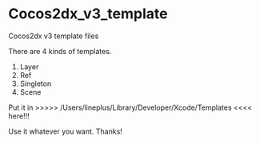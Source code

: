 # Cocos2dx_v3_template
Cocos2dx v3 template files

There are 4 kinds of templates. 
1. Layer
2. Ref
3. Singleton
4. Scene


Put it in  >>>>> /Users/lineplus/Library/Developer/Xcode/Templates <<<< here!!!

Use it whatever you want. 
Thanks!

